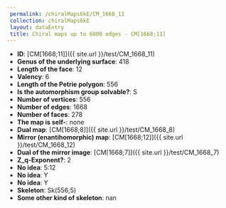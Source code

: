 ```yaml
--- 
 permalink: /chiralMaps6kE/CM_1668_11 
 collection: chiralMaps6kE
 layout: dataEntry
 title: Chiral maps up to 6000 edges - CM[1668;11]
---
```


- **ID**: [CM[1668;11]]({{ site.url }}/test/CM_1668_11)
- **Genus of the underlying surface**: 418
- **Length of the face**: 12
- **Valency**: 6
- **Length of the Petrie polygon**: 556
- **Is the automorphism group solvable?**: S
- **Number of vertices**: 556
- **Number of edges**: 1668
- **Number of faces**: 278
- **The map is self-**: none
- **Dual map**: [CM[1668;8]]({{ site.url }}/test/CM_1668_8)
- **Mirror (enantihomorphic) map**: [CM[1668;12]]({{ site.url }}/test/CM_1668_12)
- **Dual of the mirror image**: [CM[1668;7]]({{ site.url }}/test/CM_1668_7)
- **Z_q-Exponent?**: 2
- **No idea**:  5:12
- **No idea**: Y
- **No idea**: Y
- **Skeleton**: Sk(556;5)
- **Some other kind of skeleton**: nan
